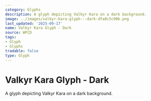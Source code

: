 ```yaml
---
category: Glyphs
description: A glyph depicting Valkyr Kara on a dark background.
image: ../images/valkyr-kara-glyph---dark-dfa8c5c90b.png
last_updated: '2025-09-17'
name: Valkyr Kara Glyph - Dark
source: WFCD
tags:
- Glyph
- Glyphs
tradable: false
type: Glyph
---
```


# Valkyr Kara Glyph - Dark

A glyph depicting Valkyr Kara on a dark background.

